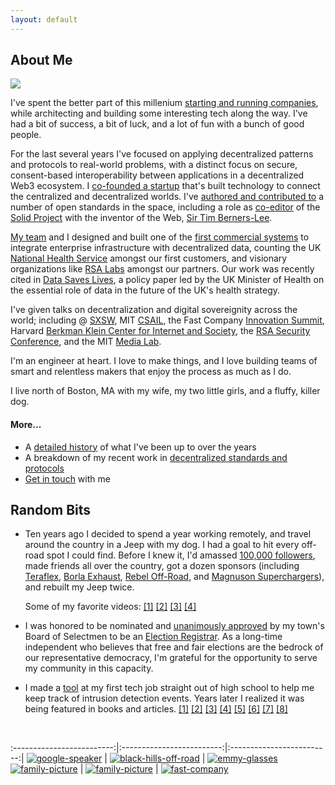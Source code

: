 ```yaml
---
layout: default
---
```


## About Me

<img class="profile-picture" src="assets/images/jwb.png">

I've spent the better part of this millenium [starting and running 
companies](#work-history), while architecting and building some interesting tech 
along the way. I've had a bit of success,
a bit of luck, and a lot of fun with a bunch of good people.

For the last several years I've focused on 
applying decentralized patterns and protocols
to real-world problems, with a distinct focus on secure, consent-based 
interoperability between applications in a decentralized Web3 ecosystem.
I [co-founded a startup](work-history#work-jd-decentralized) that's built technology to 
connect the centralized and decentralized worlds.
I've [authored and contributed to](decentralized) 
a number of open standards in the space, including a role
as [co-editor](https://github.com/solid/process/blob/main/editors.md) of the 
[Solid Project](https://solidproject.org) with the 
inventor of the Web, [Sir Tim Berners-Lee](https://www.w3.org/People/Berners-Lee/).


[My team](work-history#work-jd-decentralized) and I designed and built one of the
[first commercial systems](work-history#work-jd-decentralized) to integrate enterprise infrastructure 
with decentralized data, counting the UK [National Health Service](https://nhs.uk)
amongst our first customers, and visionary organizations like 
[RSA Labs](https://www.janeirodigital.com/blog/new-partnership-brings-enterprise-security-to-the-decentralized-web/) 
amongst our partners. Our work was recently cited in 
[Data Saves Lives](https://www.gov.uk/government/publications/data-saves-lives-reshaping-health-and-social-care-with-data-draft/data-saves-lives-reshaping-health-and-social-care-with-data-draft#case-study-personal-data-stores),
a policy paper led by the UK Minister of Health on the essential role of data in 
the future of the UK's health strategy.

I've given talks on decentralization and digital sovereignity across the world; 
including @ [SXSW](https://schedule.sxsw.com/2019/speakers/2011886), 
MIT [CSAIL](https://www.csail.mit.edu/), the 
Fast Company [Innovation Summit](https://events.fastcompany.com/innovationfestival19/speakers), 
Harvard [Berkman Klein Center for Internet and Society](https://cyber.harvard.edu/), 
the [RSA Security Conference](https://www.businesswire.com/news/home/20210512005319/en/Identity-Experts-to-Reveal-How-Organizations-Can-Thrive-in-the-Digital-World-at-RSA-Conference), 
and the MIT [Media Lab](https://www.media.mit.edu/). 

I'm an engineer at heart. I love to make things, and I love building teams of
smart and relentless makers that enjoy the process as much as I do.

I live north of Boston, MA with my wife, my two little girls, and a fluffy, killer dog.

#### More...

* A [detailed history](work-history) of what I've been up to over the years
* A breakdown of my recent work in [decentralized standards and protocols](decentralized)
* [Get in touch](contact) with me

## Random Bits

* Ten years ago I decided to spend a year working remotely, and travel around
  the country in a Jeep with my dog. I had a goal to hit every off-road spot I
  could find. Before I knew it, I'd amassed
  [100,000 followers](https://www.facebook.com/feedthewheels), made friends
  all over the country, got a dozen sponsors
  (including [Teraflex](https://teraflex.com), [Borla Exhaust](https://borla.com),
  [Rebel Off-Road](https://rebeloffroad.com), and
  [Magnuson Superchargers](https://magnusonsuperchargers.com/)), and rebuilt
  my Jeep twice.

  Some of my favorite videos: [[1]](https://www.facebook.com/604236679606875/videos/706929486004260) [[2]](https://www.facebook.com/feedthewheels/videos/1489088674455000)
  [[3]](https://www.facebook.com/feedthewheels/videos/685593428137866) [[4]](https://www.facebook.com/feedthewheels/videos/1149617638402107)

* I was honored to be nominated and
  [unanimously approved](https://middletonma.gov/CivicMedia?VID=363)
  by my town's Board of Selectmen to be an [Election Registrar](https://malegislature.gov/Laws/GeneralLaws/PartI/TitleVIII/Chapter51/Section15). 
  As a long-time independent who believes that free and fair elections are
  the bedrock of our representative democracy, I'm grateful for the opportunity
  to serve my community in this capacity.

* I made a [tool](http://loghog.sourceforge.net/) at my first tech job
  straight out of high school to help me keep track of intrusion detection events.
  Years later I realized it was being featured in books and articles.
  [[1]](https://books.google.com/books?id=ZI1sfn4eJ8oC&pg=PA46#v=onepage&q&f=false)
  [[2]](https://www.zdnet.com/article/detection-and-prevention-6-intrusion-detection-systems-tested/)
  [[3]](http://cybervlad.net/ids/) [[4]](https://www.elsevier.com/books/the-best-damn-firewall-book-period/shinder/978-1-59749-218-8)
  [[5]](https://books.google.com/books?id=AMZMMcS9mpoC) [[6]](https://itwire.com/open-source/breathe-easily-protect-your-linux-box-with-snort.html)
  [[7]](https://books.google.com/books?id=SdDB718VwZcC) [[8]](https://books.google.com/books?id=T3ocDe_aSMgC&pg=PA194#v=onepage&q&f=false)

<br/>

:-------------------------:|:-------------------------:|:-------------------------:|
[![google-speaker](assets/images/google.jpg)](assets/images/google.jpg) | [![black-hills-off-road](assets/images/sd.jpg)](assets/images/sd.jpg) | [![emmy-glasses](assets/images/glasses-small.png)](assets/images/glasses-small.png)  
[![family-picture](assets/images/sxsw-small.png)](assets/images/sxsw.png) | [![family-picture](assets/images/truck-small.png)](assets/images/truck.jpg) | [![fast-company](assets/images/fc.png)](assets/images/fc.png)

<br/>
